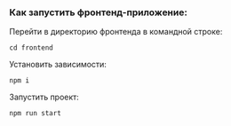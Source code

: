 ### Как запустить фронтенд-приложение:

Перейти в директорию фронтенда в командной строке:

```
cd frontend
```

Установить зависимости:

```
npm i
```

Запустить проект:

```
npm run start
```